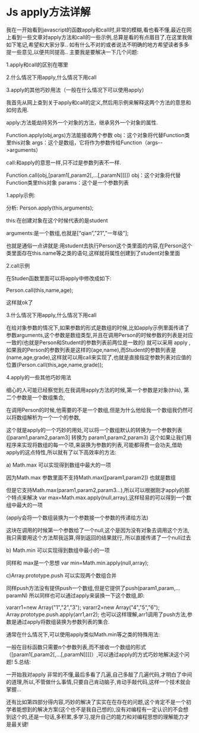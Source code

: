 # Js apply方法详解

我在一开始看到javascript的函数apply和call时,非常的模糊,看也看不懂,最近在网上看到一些文章对apply方法和call的一些示例,总算是看的有点眉目了,在这里我做如下笔记,希望和大家分享..  如有什么不对的或者说法不明确的地方希望读者多多提一些意见,以便共同提高..
主要我是要解决一下几个问题:

1.apply和call的区别在哪里

2.什么情况下用apply,什么情况下用call

3.apply的其他巧妙用法（一般在什么情况下可以使用apply）

我首先从网上查到关于apply和call的定义,然后用示例来解释这两个方法的意思和如何去用.

apply:方法能劫持另外一个对象的方法，继承另外一个对象的属性.

 Function.apply(obj,args)方法能接收两个参数
obj：这个对象将代替Function类里this对象
args：这个是数组，它将作为参数传给Function（args-->arguments）

call:和apply的意思一样,只不过是参数列表不一样.

 Function.call(obj,[param1[,param2[,…[,paramN]]]])
obj：这个对象将代替Function类里this对象
params：这个是一个参数列表

1.apply示例:

<script type="text/javascript">
/*定义一个人类*/
function Person(name,age) {
    this.name=name; this.age=age;
}
 /*定义一个学生类*/
functionStudent(name,age,grade) {
    Person.apply(this,arguments); this.grade=grade;
}
//创建一个学生类
var student=new Student("qian",21,"一年级");
//测试
alert("name:"+student.name+"\n"+"age:"+student.age+"\n"+"grade:"+student.grade);
//大家可以看到测试结果name:qian age:21 grade:一年级
//学生类里面我没有给name和age属性赋值啊,为什么又存在这两个属性的值呢,这个就是apply的神奇之处.
</script> 
分析: Person.apply(this,arguments);

this:在创建对象在这个时候代表的是student

arguments:是一个数组,也就是[“qian”,”21”,”一年级”];

也就是通俗一点讲就是:用student去执行Person这个类里面的内容,在Person这个类里面存在this.name等之类的语句,这样就将属性创建到了student对象里面

 

2.call示例

在Studen函数里面可以将apply中修改成如下:

Person.call(this,name,age);

这样就ok了

3.什么情况下用apply,什么情况下用call

在给对象参数的情况下,如果参数的形式是数组的时候,比如apply示例里面传递了参数arguments,这个参数是数组类型,并且在调用Person的时候参数的列表是对应一致的(也就是Person和Student的参数列表前两位是一致的) 就可以采用 apply , 如果我的Person的参数列表是这样的(age,name),而Student的参数列表是(name,age,grade),这样就可以用call来实现了,也就是直接指定参数列表对应值的位置(Person.call(this,age,name,grade));

4.apply的一些其他巧妙用法

细心的人可能已经察觉到,在我调用apply方法的时候,第一个参数是对象(this), 第二个参数是一个数组集合,

在调用Person的时候,他需要的不是一个数组,但是为什么他给我一个数组我仍然可以将数组解析为一个一个的参数,

这个就是apply的一个巧妙的用处,可以将一个数组默认的转换为一个参数列表([param1,param2,param3] 转换为 param1,param2,param3) 这个如果让我们用程序来实现将数组的每一个项,来装换为参数的列表,可能都得费一会功夫,借助apply的这点特性,所以就有了以下高效率的方法:

 

a) Math.max 可以实现得到数组中最大的一项

因为Math.max 参数里面不支持Math.max([param1,param2]) 也就是数组

但是它支持Math.max(param1,param2,param3…),所以可以根据刚才apply的那个特点来解决 var max=Math.max.apply(null,array),这样轻易的可以得到一个数组中最大的一项

(apply会将一个数组装换为一个参数接一个参数的传递给方法)

这块在调用的时候第一个参数给了一个null,这个是因为没有对象去调用这个方法,我只需要用这个方法帮我运算,得到返回的结果就行,.所以直接传递了一个null过去

b) Math.min  可以实现得到数组中最小的一项

同样和 max是一个思想 var min=Math.min.apply(null,array);

c)Array.prototype.push 可以实现两个数组合并

同样push方法没有提供push一个数组,但是它提供了push(param1,param,…paramN) 所以同样也可以通过apply来装换一下这个数组,即:

vararr1=new Array("1","2","3");
 vararr2=new Array("4","5","6");
Array.prototype.push.apply(arr1,arr2); 
也可以这样理解,arr1调用了push方法,参数是通过apply将数组装换为参数列表的集合.

通常在什么情况下,可以使用apply类似Math.min等之类的特殊用法:

一般在目标函数只需要n个参数列表,而不接收一个数组的形式（[param1[,param2[,…[,paramN]]]]）,可以通过apply的方式巧妙地解决这个问题!
5.总结:

一开始我对apply 非常的不懂,最后多看了几遍,自己多敲了几遍代码,才明白了中间的道理,所以,不管做什么事情,只要自己肯动脑子,肯动手敲代码,这样一个技术就会掌握…   

还有比如第四部分得内容,巧妙的解决了实实在在存在的问题,这个肯定不是一个初学者能想到的解决方案(这个也不是我自己想的),没有对编程有一定认识的不会想到这个的,还是一句话,多积累,多学习,提升自己的能力和对编程思想的理解能力才是最关键!


